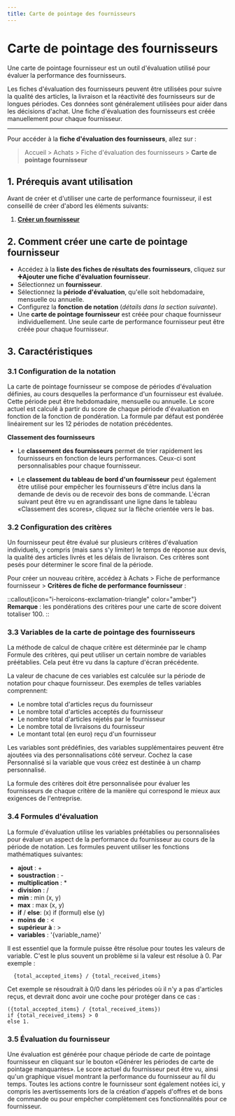 ```yaml
---
title: Carte de pointage des fournisseurs
---
```


# Carte de pointage des fournisseurs

Une carte de pointage fournisseur est un outil d'évaluation utilisé pour évaluer la performance des fournisseurs.

Les fiches d'évaluation des fournisseurs peuvent être utilisées pour suivre la qualité des articles, la livraison et la réactivité des fournisseurs sur de longues périodes. Ces données sont généralement utilisées pour aider dans les décisions d'achat. Une fiche d'évaluation des fournisseurs est créée manuellement pour chaque fournisseur.

---

Pour accéder à la **fiche d'évaluation des fournisseurs**, allez sur :

> Accueil > Achats > Fiche d'évaluation des fournisseurs > **Carte de pointage fournisseur**

## 1. Prérequis avant utilisation
Avant de créer et d'utiliser une carte de performance fournisseur, il est conseillé de créer d'abord les éléments suivants:

1. **[Créer un fournisseur](/dokos/parametrage/fournisseurs)**

## 2. Comment créer une carte de pointage fournisseur 
- Accédez à la **liste des fiches de résultats des fournisseurs**, cliquez sur **:heavy_plus_sign:Ajouter une fiche d'évaluation fournisseur**.
- Sélectionnez un **fournisseur**.
- Sélectionnez la **période d'évaluation**, qu'elle soit hebdomadaire, mensuelle ou annuelle.
- Configurez la **fonction de notation** (_détails dans la section suivante_).
- Une **carte de pointage fournisseur** est créée pour chaque fournisseur individuellement. Une seule carte de performance fournisseur peut être créée pour chaque fournisseur.

## 3. Caractéristiques 
### 3.1 Configuration de la notation 

La carte de pointage fournisseur se compose de périodes d'évaluation définies, au cours desquelles la performance d'un fournisseur est évaluée. Cette période peut être hebdomadaire, mensuelle ou annuelle. Le score actuel est calculé à partir du score de chaque période d'évaluation en fonction de la fonction de pondération. La formule par défaut est pondérée linéairement sur les 12 périodes de notation précédentes.
	
**Classement des fournisseurs**

- Le **classement des fournisseurs** permet de trier rapidement les fournisseurs en fonction de leurs performances. Ceux-ci sont personnalisables pour chaque fournisseur.
 
- Le **classement du tableau de bord d'un fournisseur** peut également être utilisé pour empêcher les fournisseurs d'être inclus dans la demande de devis ou de recevoir des bons de commande. L'écran suivant peut être vu en agrandissant une ligne dans le tableau «Classement des scores», cliquez sur la flèche orientée vers le bas.

### 3.2 Configuration des critères

Un fournisseur peut être évalué sur plusieurs critères d'évaluation individuels, y compris (mais sans s'y limiter) le temps de réponse aux devis, la qualité des articles livrés et les délais de livraison. Ces critères sont pesés pour déterminer le score final de la période.

Pour créer un nouveau critère, accédez à Achats > Fiche de performance fournisseur > **Critères de fiche de performance fournisseur** :

::callout{icon="i-heroicons-exclamation-triangle" color="amber"}
**Remarque** : les pondérations des critères pour une carte de score doivent totaliser 100.
::

### 3.3 Variables de la carte de pointage des fournisseurs

La méthode de calcul de chaque critère est déterminée par le champ Formule des critères, qui peut utiliser un certain nombre de variables préétablies. Cela peut être vu dans la capture d'écran précédente.

La valeur de chacune de ces variables est calculée sur la période de notation pour chaque fournisseur. Des exemples de telles variables comprennent:

- Le nombre total d'articles reçus du fournisseur
- Le nombre total d'articles acceptés du fournisseur
- Le nombre total d'articles rejetés par le fournisseur
- Le nombre total de livraisons du fournisseur
- Le montant total (en euro) reçu d'un fournisseur

Les variables sont prédéfinies, des variables supplémentaires peuvent être ajoutées via des personnalisations côté serveur. Cochez la case Personnalisé si la variable que vous créez est destinée à un champ personnalisé.

La formule des critères doit être personnalisée pour évaluer les fournisseurs de chaque critère de la manière qui correspond le mieux aux exigences de l'entreprise.

### 3.4 Formules d'évaluation

La formule d'évaluation utilise les variables préétablies ou personnalisées pour évaluer un aspect de la performance du fournisseur au cours de la période de notation. Les formules peuvent utiliser les fonctions mathématiques suivantes:

-	**ajout** : +
- **soustraction** : -
- **multiplication** : *
- **division** : /
- **min** : min (x, y)
- **max** : max (x, y)
- **if** / **else**: (x) if (formul) else (y)
- **moins** **de** :  <
- **supérieur** **à** : >
- **variables** : '{variable_name}'

Il est essentiel que la formule puisse être résolue pour toutes les valeurs de variable. C'est le plus souvent un problème si la valeur est résolue à 0. Par exemple : 

```
  {total_accepted_items} / {total_received_items}
```
Cet exemple se résoudrait à 0/0 dans les périodes où il n'y a pas d'articles reçus, et devrait donc avoir une coche pour protéger dans ce cas :

```
({total_accepted_items} / {total_received_items}) 
if {total_received_items} > 0
else 1.
```
### 3.5 Évaluation du fournisseur

Une évaluation est générée pour chaque période de carte de pointage fournisseur en cliquant sur le bouton «Générer les périodes de carte de pointage manquantes». Le score actuel du fournisseur peut être vu, ainsi qu'un graphique visuel montrant la performance du fournisseur au fil du temps. Toutes les actions contre le fournisseur sont également notées ici, y compris les avertissements lors de la création d'appels d'offres et de bons de commande ou pour empêcher complètement ces fonctionnalités pour ce fournisseur.






